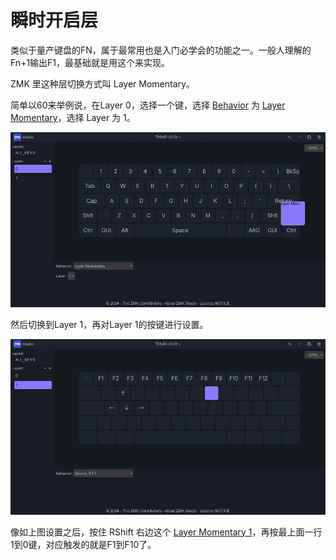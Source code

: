 # 瞬时开启层

类似于量产键盘的FN，属于最常用也是入门必学会的功能之一。一般人理解的Fn+1输出F1，最基础就是用这个来实现。

ZMK 里这种层切换方式叫 Layer Momentary。

简单以60来举例说，在Layer 0，选择一个键，选择 <u>Behavior</u> 为 <u>Layer Momentary</u>，选择 Layer 为 1。

![](assets/l-layer-01.jpg)

然后切换到Layer 1，再对Layer 1的按键进行设置。

![](assets/l-layer-02.jpg)

像如上图设置之后，按住 RShift 右边这个  <u>Layer Momentary 1</u>，再按最上面一行1到0键，对应触发的就是F1到F10了。